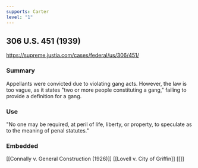 ```yaml
---
supports: Carter
level: "1"
---
```

## 306 U.S. 451 (1939)

https://supreme.justia.com/cases/federal/us/306/451/

### Summary

Appellants were convicted due to violating gang acts. However, the law is too vague, as it states "two or more people constituting a gang," failing to provide a definition for a gang.   

### Use

"No one may be required, at peril of life, liberty, or property, to speculate as to the meaning of penal statutes." 

### Embedded

[[Connally v. General Construction (1926)]]
[[Lovell v. City of Griffin]]
[[]]